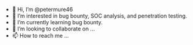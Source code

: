 - 👋 Hi, I’m @petermure46
- 👀 I’m interested in  bug bounty, SOC analysis, and penetration testing.
- 🌱 I’m currently learning  bug bounty.
- 💞️ I’m looking to collaborate on ...
- 📫 How to reach me ...

<!---
petermure46/petermure46 is a ✨ special ✨ repository because its `README.md` (this file) appears on your GitHub profile.
You can click the Preview link to take a look at your changes.
--->
